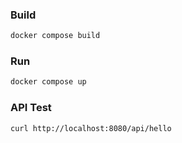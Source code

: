 ### Build
```Bash
docker compose build
```

### Run
```Bash
docker compose up
```

### API Test
```Bash
curl http://localhost:8080/api/hello
```
